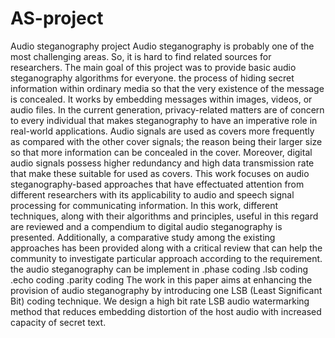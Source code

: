 # AS-project
Audio steganography project 
Audio steganography is probably one of the most challenging areas. So, it is hard to find related sources for researchers. The main goal of this project was to provide basic audio steganography algorithms for everyone.
the process of hiding secret information within ordinary media so that the very existence of the message is concealed. It works by embedding messages within images, videos, or audio files. 
In the current generation, privacy-related matters are of concern to every individual that makes steganography to have an imperative role in real-world applications. Audio signals are used as covers more frequently as compared with the other cover signals; the reason being their larger size so that more information can be concealed in the cover. Moreover, digital audio signals possess higher redundancy and high data transmission rate that make these suitable for used as covers. This work focuses on audio steganography-based approaches that have effectuated attention from different researchers with its applicability to audio and speech signal processing for communicating information. In this work, different techniques, along with their algorithms and principles, useful in this regard are reviewed and a compendium to digital audio steganography is presented. Additionally, a comparative study among the existing approaches has been provided along with a critical review that can help the community to investigate particular approach according to the requirement.
the audio steganography can be implement in 
.phase coding
.lsb coding
.echo coding
.parity coding
The work in this paper aims at enhancing the provision of audio steganography by introducing one LSB (Least Significant Bit) coding technique. We design a high bit rate LSB audio watermarking method that reduces embedding distortion of the host audio with increased capacity of secret text.
